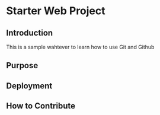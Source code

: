 # Starter Web Project

## Introduction

This is a sample wahtever to learn how to use Git and Github

## Purpose

## Deployment

## How to Contribute

